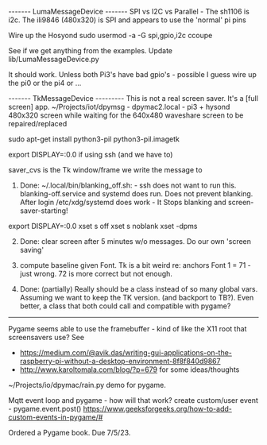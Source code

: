 ------- LumaMessageDevice -------
SPI vs I2C vs Parallel - The sh1106 is i2c. The ili9846 (480x320) is SPI
and appears to use the 'normal' pi pins 


Wire up the Hosyond
  sudo usermod -a -G spi,gpio,i2c ccoupe
  
See if we get anything from the examples.
Update lib/LumaMessageDevice.py

It should work. Unless both Pi3's have bad gpio's - possible I guess
wire up the pi0 or the pi4 or ...

------- TkMessageDevice ---------
This is not a real screen saver. It's a [full screen] app.
~/Projects/iot/dpymsg - dpymac2.local - pi3 + hysond 480x320 screen
while waiting for the 640x480 waveshare screen to be repaired/replaced

sudo apt-get install python3-pil python3-pil.imagetk

export DISPLAY=:0.0 if using ssh (and we have to)

saver_cvs is the Tk window/frame we write the message to

1. Done: ~/.local/bin/blanking_off.sh: - ssh does not want to run this.
  blanking-off.service and systemd does run. Does not prevent blanking.
  After login /etc/xdg/systemd does work - It Stops blanking and screen-saver-starting!
  
export DISPLAY=:0.0
xset s off
xset s noblank
xset -dpms

2. Done: clear screen after 5 minutes w/o messages. Do our own 'screen saving'

3. compute baseline given Font. Tk is a bit weird  re: anchors
  Font 1 = 71 - just wrong. 72 is more correct but not enough.

4. Done: (partially) Really should be a class instead of so many global vars. Assuming we
want to keep the TK version. (and backport to TB?). Even better, a class
that both could call and compatible with pygame? 
--------------

Pygame seems able to use the framebuffer - kind of like the X11 root that
screensavers use? 
See 
* https://medium.com/@avik.das/writing-gui-applications-on-the-raspberry-pi-without-a-desktop-environment-8f8f840d9867
* http://www.karoltomala.com/blog/?p=679 for some ideas/thoughts

~/Projects/io/dpymac/rain.py demo for pygame.

Mqtt event loop and pygame - how will that work?
  create custom/user event - pygame.event.post()
  https://www.geeksforgeeks.org/how-to-add-custom-events-in-pygame/#
  
Ordered a Pygame book. Due 7/5/23. 
